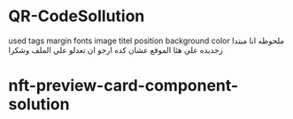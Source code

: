 # QR-CodeSollution
used tags
margin 
fonts
image
titel
position
background color
ملحوظه انا مبتدا زجديده علي هئا الموقع عشان كده ارجو ان تعدلو علي الملف وشكرا
# nft-preview-card-component-solution
